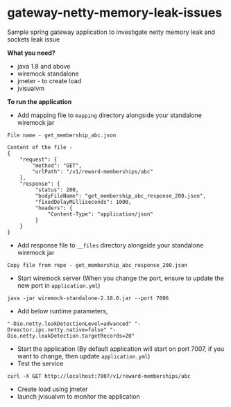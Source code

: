 # gateway-netty-memory-leak-issues
Sample spring gateway application to investigate netty memory leak and sockets leak issue 

**What you need?** 

- java 1.8 and above
- wiremock standalone 
- jmeter - to create load
- jvisualvm

**To run the application**

- Add mapping file to `mapping` directory alongside your standalone wiremock jar 
```
File name - get_membership_abc.json

Content of the file - 
{
    "request": {
        "method": "GET",
        "urlPath": "/v1/reward-memberships/abc"
    },
    "response": {
         "status": 200,
         "bodyFileName": "get_membership_abc_response_200.json",
         "fixedDelayMilliseconds": 1000,
         "headers": {
             "Content-Type": "application/json"
         }
    }
}
```
- Add response file to `__files` directory alongside your standalone wiremock jar
```
Copy file from repo - get_membership_abc_response_200.json
```
- Start wiremock server (When you change the port, ensure to update the new port in `application.yml`)
```
java -jar wiremock-standalone-2.18.0.jar --port 7006
```
- Add below runtime parameters,
```
"-Dio.netty.leakDetectionLevel=advanced" "-Dreactor.ipc.netty.native=false" "-Dio.netty.leakDetection.targetRecords=20"
```
- Start the application (By default application will start on port 7007, if you want to change, then update `application.yml`)
- Test the service 
```
curl -X GET http://localhost:7007/v1/reward-memberships/abc
```
- Create load using jmeter 
- launch jvisualvm to monitor the application

